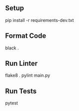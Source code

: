 ## Setup
pip install -r requirements-dev.txt

## Format Code
black .

## Run Linter
flake8 .
pylint main.py

## Run Tests
pytest